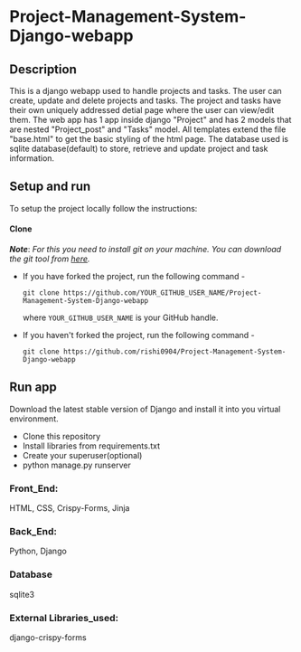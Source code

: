 # Project-Management-System-Django-webapp
## Description
This is a django webapp used to handle projects and tasks. The user can create, update and delete projects and tasks. The project and tasks have their own uniquely addressed detial page where the user can view/edit them.
The web app has 1 app inside django "Project" and has 2 models that are nested "Project_post" and "Tasks" model.
All templates extend the file "base.html" to get the basic styling of the html page. The database used is sqlite database(default) to store, retrieve and update project and task information.

## Setup and run

To setup the project locally follow the instructions:

#### Clone
_**Note**_: _For this you need to install git on your machine. You can download the git tool from [here](https://git-scm.com/downloads)._

- If you have forked the project, run the following command -

  `git clone https://github.com/YOUR_GITHUB_USER_NAME/Project-Management-System-Django-webapp`

  where `YOUR_GITHUB_USER_NAME` is your GitHub handle.

- If you haven't forked the project, run the following command -

  `git clone https://github.com/rishi0904/Project-Management-System-Django-webapp`
  
## Run app
  
Download the latest stable version of Django and install it into you virtual environment.
  
  - Clone this repository
  - Install libraries from requirements.txt
  - Create your superuser(optional)
  - python manage.py runserver
  
### Front_End: 
HTML, CSS, Crispy-Forms, Jinja

### Back_End: 
Python, Django 

### Database 
sqlite3

### External Libraries_used: 
django-crispy-forms 
